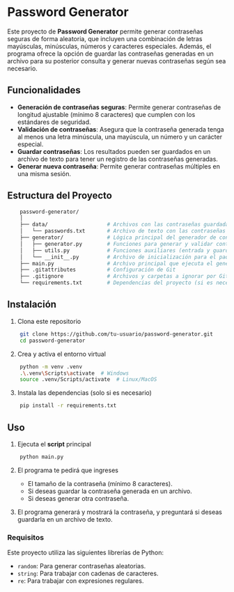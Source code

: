 # Password Generator

Este proyecto de **Password Generator** permite generar contraseñas seguras de forma aleatoria, que incluyen una combinación de letras mayúsculas, minúsculas, números y caracteres especiales. Además, el programa ofrece la opción de guardar las contraseñas generadas en un archivo para su posterior consulta y generar nuevas contraseñas según sea necesario.

## Funcionalidades

- **Generación de contraseñas seguras**: Permite generar contraseñas de longitud ajustable (mínimo 8 caracteres) que cumplen con los estándares de seguridad.
- **Validación de contraseñas**: Asegura que la contraseña generada tenga al menos una letra minúscula, una mayúscula, un número y un carácter especial.
- **Guardar contraseñas**: Los resultados pueden ser guardados en un archivo de texto para tener un registro de las contraseñas generadas.
- **Generar nueva contraseña**: Permite generar contraseñas múltiples en una misma sesión.

## Estructura del Proyecto

```bash
    password-generator/
    │
    ├── data/                   # Archivos con las contraseñas guardadas
    │   └── passwords.txt       # Archivo de texto con las contraseñas generadas
    ├── generator/              # Lógica principal del generador de contraseñas
    │   ├── generator.py        # Funciones para generar y validar contraseñas
    │   ├── utils.py            # Funciones auxiliares (entrada y guardado de contraseñas)
    │   └── __init__.py         # Archivo de inicialización para el paquete
    ├── main.py                 # Archivo principal que ejecuta el generador de contraseñas
    ├── .gitattributes          # Configuración de Git
    ├── .gitignore              # Archivos y carpetas a ignorar por Git
    └── requirements.txt        # Dependencias del proyecto (si es necesario en el futuro)
```

## Instalación
1. Clona este repositorio

```bash
    git clone https://github.com/tu-usuario/password-generator.git
    cd password-generator
```

2. Crea y activa el entorno virtual

```bash
    python -m venv .venv
    .\.venv\Scripts\activate  # Windows
    source .venv/Scripts/activate  # Linux/MacOS
```

3. Instala las dependencias (solo si es necesario)

```bash
    pip install -r requirements.txt
```

## Uso

1. Ejecuta el **script** principal

```bash
    python main.py
```

2. El programa te pedirá que ingreses

    - El tamaño de la contraseña (mínimo 8 caracteres).
    - Si deseas guardar la contraseña generada en un archivo.
    - Si deseas generar otra contraseña.

3. El programa generará y mostrará la contraseña, y preguntará si deseas guardarla en un archivo de texto.

### Requisitos

Este proyecto utiliza las siguientes librerías de Python:

- `random`: Para generar contraseñas aleatorias.
- `string`: Para trabajar con cadenas de caracteres.
- `re`: Para trabajar con expresiones regulares.